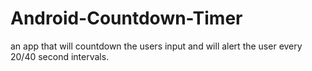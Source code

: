 Android-Countdown-Timer
=======================

an app that will countdown the users input and will alert the user every 20/40 second intervals.
